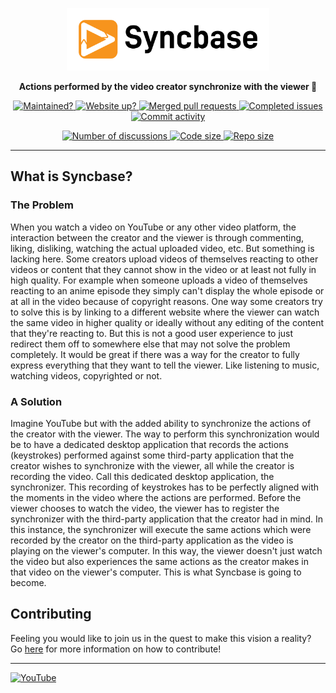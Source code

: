 <p align="center">
  <a href="https://syncbase.tv">
    <img alt="Brand logo" height="100px" src="./logo.svg">
  </a>
</p>
<p align="center">
  <strong>Actions performed by the video creator synchronize with the viewer 🐬</strong>
</p>
<p align="center">
  <a href="https://github.com/Axedyson/syncbase/pulse">
    <img alt="Maintained?" src="https://img.shields.io/badge/Maintained%3F-yes-green.svg">
  </a>
  <a href="https://syncbase.tv">
    <img alt="Website up?" src="https://img.shields.io/website-up-down-green-red/https/syncbase.tv?label=website%20up?">
  </a>
  <a href="https://github.com/axedyson/syncbase/pulls?q=is%3Amerged">
    <img alt="Merged pull requests" src="https://badgen.net/github/merged-prs/axedyson/syncbase">
  </a>
  <a href="https://github.com/axedyson/syncbase/issues?q=is%3Aissue+is%3Aclosed+reason%3Acompleted">
    <img alt="Completed issues" src="https://img.shields.io/github/issues-search/axedyson/syncbase?label=completed%20issues&query=is%3Aissue%20is%3Aclosed%20reason%3Acompleted">
  </a>
  <a href="https://github.com/Axedyson/syncbase/graphs/commit-activity">
    <img alt="Commit activity" src="https://img.shields.io/github/commit-activity/w/axedyson/syncbase">
  </a>
<p>
<p align="center">
  <a href="https://github.com/Axedyson/syncbase/discussions">
    <img alt="Number of discussions" src="https://img.shields.io/github/discussions/axedyson/syncbase">
  </a>
  <a href="https://github.com/Axedyson/syncbase">
    <img alt="Code size" src="https://img.shields.io/github/languages/code-size/axedyson/syncbase">
  </a>
  <a href="https://github.com/Axedyson/syncbase">
    <img alt="Repo size" src="https://img.shields.io/github/repo-size/axedyson/syncbase">
  </a>
<p>

---

## What is Syncbase?

### The Problem

When you watch a video on YouTube or any other video platform, the interaction between the creator and the viewer is through commenting, liking, disliking, watching the actual uploaded video, etc. But something is lacking here. Some creators upload videos of themselves reacting to other videos or content that they cannot show in the video or at least not fully in high quality. For example when someone uploads a video of themselves reacting to an anime episode they simply can't display the whole episode or at all in the video because of copyright reasons. One way some creators try to solve this is by linking to a different website where the viewer can watch the same video in higher quality or ideally without any editing of the content that they're reacting to. But this is not a good user experience to just redirect them off to somewhere else that may not solve the problem completely. It would be great if there was a way for the creator to fully express everything that they want to tell the viewer. Like listening to music, watching videos, copyrighted or not.

### A Solution

Imagine YouTube but with the added ability to synchronize the actions of the creator with the viewer. The way to perform this synchronization would be to have a dedicated desktop application that records the actions (keystrokes) performed against some third-party application that the creator wishes to synchronize with the viewer, all while the creator is recording the video. Call this dedicated desktop application, the synchronizer. This recording of keystrokes has to be perfectly aligned with the moments in the video where the actions are performed. Before the viewer chooses to watch the video, the viewer has to register the synchronizer with the third-party application that the creator had in mind. In this instance, the synchronizer will execute the same actions which were recorded by the creator on the third-party application as the video is playing on the viewer's computer. In this way, the viewer doesn't just watch the video but also experiences the same actions as the creator makes in that video on the viewer's computer. This is what Syncbase is going to become.

## Contributing

Feeling you would like to join us in the quest to make this vision a reality? Go [here](CONTRIBUTING.md) for more information on how to contribute!

---

[![YouTube](https://img.shields.io/badge/YouTube-FF0000?style=for-the-badge&logo=youtube&logoColor=white)](https://www.youtube.com/channel/UCm2XzTJrpztdXD44VF_CQwg)
